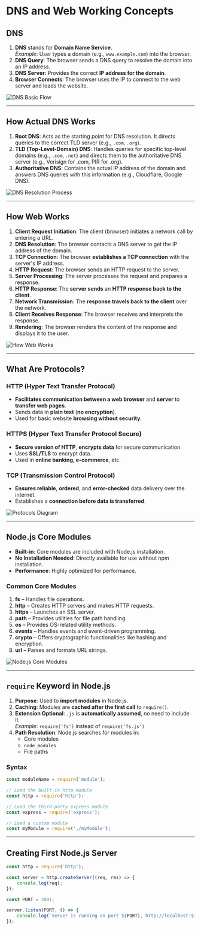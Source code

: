 
# DNS and Web Working Concepts

## DNS

1. **DNS** stands for **Domain Name Service**.  
   _Example_: User types a domain (e.g., `www.example.com`) into the browser.
2. **DNS Query**: The browser sends a DNS query to resolve the domain into an IP address.
3. **DNS Server**: Provides the correct **IP address for the domain**.
4. **Browser Connects**: The browser uses the IP to connect to the web server and loads the website.

![DNS Basic Flow](image.png)

---

## How Actual DNS Works

1. **Root DNS**: Acts as the starting point for DNS resolution. It directs queries to the correct TLD server (e.g., `.com`, `.org`).
2. **TLD (Top-Level-Domain) DNS**: Handles queries for specific top-level domains (e.g., `.com`, `.net`) and directs them to the authoritative DNS server (e.g., Verisign for .com, PIR for .org).
3. **Authoritative DNS**: Contains the actual IP address of the domain and answers DNS queries with this information (e.g., Cloudflare, Google DNS).

![DNS Resolution Process](image-1.png)

---

## How Web Works

1. **Client Request Initiation**: The client (browser) initiates a network call by entering a URL.
2. **DNS Resolution**: The browser contacts a DNS server to get the IP address of the domain.
3. **TCP Connection**: The browser **establishes a TCP connection** with the server's IP address.
4. **HTTP Request**: The browser sends an HTTP request to the server.
5. **Server Processing**: The server processes the request and prepares a response.
6. **HTTP Response**: The **server sends** an **HTTP response back to the client**.
7. **Network Transmission**: The **response travels back to the client** over the network.
8. **Client Receives Response**: The browser receives and interprets the response.
9. **Rendering**: The browser renders the content of the response and displays it to the user.

![How Web Works](image-2.png)

---

## What Are Protocols?

### HTTP (Hyper Text Transfer Protocol)
- **Facilitates communication between a web browser** and **server** to **transfer web pages**.
- Sends data in **plain text** (**no encryption**).
- Used for basic website **browsing without security**.

### HTTPS (Hyper Text Transfer Protocol Secure)
- **Secure version of HTTP**, **encrypts data** for secure communication.
- Uses **SSL/TLS** to encrypt data.
- Used in **online banking, e-commerce**, etc.

### TCP (Transmission Control Protocol)
- **Ensures reliable**, **ordered**, and **error-checked** data delivery over the internet.
- Establishes a **connection before data is transferred**.

![Protocols Diagram](image-3.png)

---

## Node.js Core Modules

- **Built-in**: Core modules are included with Node.js installation.
- **No Installation Needed**: Directly available for use without npm installation.
- **Performance**: Highly optimized for performance.

### Common Core Modules

1. **fs** – Handles file operations.
2. **http** – Creates HTTP servers and makes HTTP requests.
3. **https** – Launches an SSL server.
4. **path** – Provides utilities for file path handling.
5. **os** – Provides OS-related utility methods.
6. **events** – Handles events and event-driven programming.
7. **crypto** – Offers cryptographic functionalities like hashing and encryption.
8. **url** – Parses and formats URL strings.

![Node.js Core Modules](image-4.png)

---

## `require` Keyword in Node.js

1. **Purpose**: Used to **import modules** in Node.js.
2. **Caching**: Modules are **cached after the first call** to `require()`.
3. **Extension Optional**: `.js` is **automatically assumed**, no need to include it.  
   _Example_: `require('fs')` instead of `require('fs.js')`
4. **Path Resolution**: Node.js searches for modules in:
   - Core modules
   - `node_modules`
   - File paths

### Syntax

```js
const moduleName = require('module');

// Load the built-in http module
const http = require('http');

// Load the third-party express module
const express = require('express');

// Load a custom module
const myModule = require('./myModule');
```

---

## Creating First Node.js Server

```js
const http = require('http');

const server = http.createServer((req, res) => {
    console.log(req);
});

const PORT = 3001;

server.listen(PORT, () => {
    console.log(`Server is running on port ${PORT}, http://localhost:${PORT}`);
});
```
